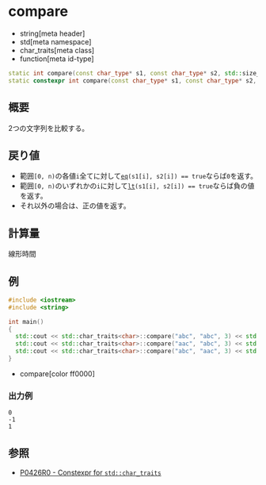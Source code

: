 # compare
* string[meta header]
* std[meta namespace]
* char_traits[meta class]
* function[meta id-type]

```cpp
static int compare(const char_type* s1, const char_type* s2, std::size_t n);           // C++14まで
static constexpr int compare(const char_type* s1, const char_type* s2, std::size_t n); // C++17から
```

## 概要
2つの文字列を比較する。


## 戻り値
- 範囲`[0, n)`の各値`i`全てに対して[`eq`](eq.md)`(s1[i], s2[i]) == true`ならば`0`を返す。
- 範囲`[0, n)`のいずれかの`i`に対して[`lt`](lt.md)`(s1[i], s2[i]) == true`ならば負の値を返す。
- それ以外の場合は、正の値を返す。


## 計算量
線形時間


## 例
```cpp example
#include <iostream>
#include <string>

int main()
{
  std::cout << std::char_traits<char>::compare("abc", "abc", 3) << std::endl;
  std::cout << std::char_traits<char>::compare("aac", "abc", 3) << std::endl;
  std::cout << std::char_traits<char>::compare("abc", "aac", 3) << std::endl;
}
```
* compare[color ff0000]

### 出力例
```
0
-1
1
```

## 参照
- [P0426R0 - Constexpr for `std::char_traits`](http://www.open-std.org/jtc1/sc22/wg21/docs/papers/2016/p0426r0.html)
